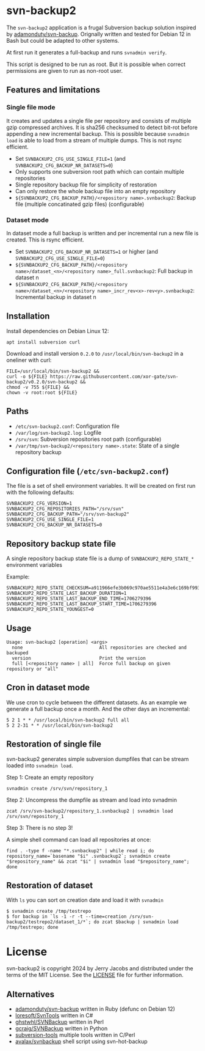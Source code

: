 # svn-backup2

The `svn-backup2` application is a frugal Subversion backup solution inspired by [adamonduty/svn-backup](https://github.com/adamonduty/svn-backup).
Orignally written and tested for Debian 12 in Bash but could be adapted to other systems.

At first run it generates a full-backup and runs `svnadmin verify`.

This script is designed to be run as root. But it is possible when correct permissions are given to run as non-root user.

## Features and limitations

### Single file mode

It creates and updates a single file per repository and consists of multiple gzip compressed archives. It is sha256 checksumed to
detect bit-rot before appending a new incremental backup. This is possible because `svnadmin load` is able to load from a stream of multiple dumps. 
This is not rsync efficient.

 * Set `SVNBACKUP2_CFG_USE_SINGLE_FILE=1` (and `SVNBACKUP2_CFG_BACKUP_NR_DATASETS=0`)
 * Only supports one subversion root path which can contain multiple repositories
 * Single repository backup file for simplicity of restoration
 * Can only restore the whole backup file into an empty repository
 * `${SVNBACKUP2_CFG_BACKUP_PATH}/<repository name>.svnbackup2`: Backup file (multiple concatinated gzip files) (configurable)

### Dataset mode

In dataset mode a full backup is written and per incremental run a new file is created. This is rsync efficient.

 * Set `SVNBACKUP2_CFG_BACKUP_NR_DATASETS=1` or higher (and `SVNBACKUP2_CFG_USE_SINGLE_FILE=0`) 
 * `${SVNBACKUP2_CFG_BACKUP_PATH}/<repository name>/dataset_<n>/<repository name>_full.svnbackup2`: Full backup in dataset n
 * `${SVNBACKUP2_CFG_BACKUP_PATH}/<repository name>/dataset_<n>/<repository name>_incr_rev<x>-rev<y>.svnbackup2`: Incremental backup in dataset n

## Installation

Install dependencies on Debian Linux 12:

`apt install subversion curl`

Download and install version `0.2.0` to `/usr/local/bin/svn-backup2` in a oneliner with curl:

```
FILE=/usr/local/bin/svn-backup2 &&
curl -o ${FILE} https://raw.githubusercontent.com/xor-gate/svn-backup2/v0.2.0/svn-backup2 &&
chmod -v 755 ${FILE} &&
chown -v root:root ${FILE}
```

## Paths

* `/etc/svn-backup2.conf`: Configuration file
* `/var/log/svn-backup2.log`: Logfile
* `/srv/svn`: Subversion repositories root path (configurable)
* `/var/tmp/svn-backup2/<repository name>.state`: State of a single repository backup

## Configuration file (`/etc/svn-backup2.conf`)

The file is a set of shell environment variables. It will be created on first run
with the following defaults:

```
SVNBACKUP2_CFG_VERSION=1
SVNBACKUP2_CFG_REPOSITORIES_PATH="/srv/svn"
SVNBACKUP2_CFG_BACKUP_PATH="/srv/svn-backup2"
SVNBACKUP2_CFG_USE_SINGLE_FILE=1
SVNBACKUP2_CFG_BACKUP_NR_DATASETS=0
```

## Repository backup state file

A single repository backup state file is a dump of `SVNBACKUP2_REPO_STATE_*` environment variables

Example:

```
SVNBACKUP2_REPO_STATE_CHECKSUM=a911966efe3b069c970ae5511e4a3e6c169bf993e9a3443d841d5d9002447388
SVNBACKUP2_REPO_STATE_LAST_BACKUP_DURATION=1
SVNBACKUP2_REPO_STATE_LAST_BACKUP_END_TIME=1706279396
SVNBACKUP2_REPO_STATE_LAST_BACKUP_START_TIME=1706279396
SVNBACKUP2_REPO_STATE_YOUNGEST=0
```

## Usage

```
Usage: svn-backup2 [operation] <args>
  none                            All repositories are checked and backuped
  version                         Print the version
  full [<repository name> | all]  Force full backup on given repository or "all"
```

## Cron in dataset mode

We use cron to cycle between the different datasets. As an example we generate a full
backup once a month. And the other days an incremental:

```
5 2 1 * * /usr/local/bin/svn-backup2 full all
5 2 2-31 * * /usr/local/bin/svn-backup2
```

## Restoration of single file

svn-backup2 generates simple subversion dumpfiles that can be stream loaded into
`svnadmin load`.

Step 1: Create an empty repository

```
svnadmin create /srv/svn/repository_1
```

Step 2: Uncompress the dumpfile as stream and load into svnadmin

```
zcat /srv/svn-backup2/repository_1.svnbackup2 | svnadmin load /srv/svn/repository_1
```

Step 3: There is no step 3!

A simple shell command can load all repositories at once:

```
find . -type f -name "*.svnbackup2" | while read i; do repository_name=`basename "$i" .svnbackup2`; svnadmin create "$repository_name" && zcat "$i" | svnadmin load "$repository_name"; done
```

## Restoration of dataset

With `ls` you can sort on creation date and load it with `svnadmin`

```
$ svnadmin create /tmp/testrepo
$ for backup in `ls -1 -r -t --time=creation /srv/svn-backup2/testrepo2/dataset_1/*`; do zcat $backup | svnadmin load /tmp/testrepo; done
```

# License

svn-backup2 is copyright 2024 by Jerry Jacobs and distributed under the terms of the MIT License. See the [LICENSE](LICENSE) file for further information.

## Alternatives

* [adamonduty/svn-backup](https://github.com/adamonduty/svn-backup) written in Ruby (defunc on Debian 12)
* [loresoft/SvnTools](https://github.com/loresoft/SvnTools) written in C#
* [ghstwhl/SVNBackup](https://github.com/ghstwhl/SVNBackup) written in Perl
* [gcraig/SVNBackup](https://github.com/gcraig/SVNBackup) written in Python
* [subversion-tools](https://packages.debian.org/sid/subversion-tools) multiple tools written in C/Perl
* [avalax/svnbackup](https://github.com/avalax/svnbackup) shell script using svn-hot-backup
